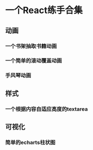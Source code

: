 # 一个React练手合集
## 动画
### 一个书架抽取书籍动画
### 一个简单的滚动覆盖动画
### 手风琴动画

## 样式
### 一个根据内容自适应高度的textarea

## 可视化
### 简单的echarts柱状图